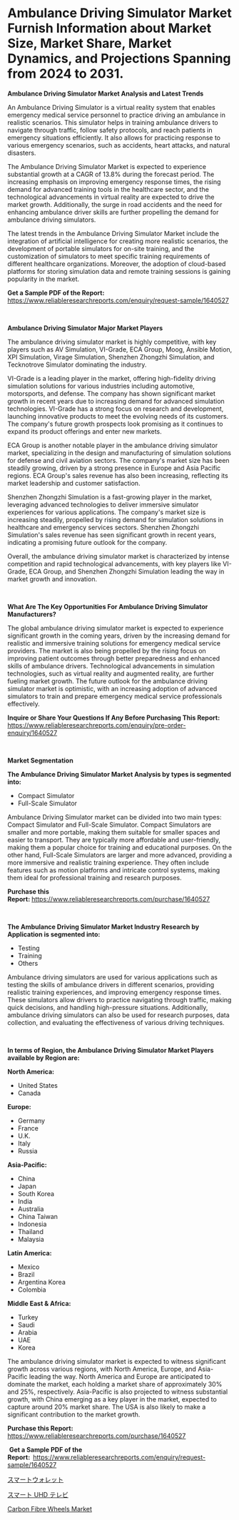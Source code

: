 <p><h1>Ambulance Driving Simulator Market Furnish Information about Market Size, Market Share, Market Dynamics, and Projections Spanning from 2024 to 2031.</h1></p><p><strong>Ambulance Driving Simulator Market Analysis and Latest Trends</strong></p>
<p><p>An Ambulance Driving Simulator is a virtual reality system that enables emergency medical service personnel to practice driving an ambulance in realistic scenarios. This simulator helps in training ambulance drivers to navigate through traffic, follow safety protocols, and reach patients in emergency situations efficiently. It also allows for practicing response to various emergency scenarios, such as accidents, heart attacks, and natural disasters.</p><p>The Ambulance Driving Simulator Market is expected to experience substantial growth at a CAGR of 13.8% during the forecast period. The increasing emphasis on improving emergency response times, the rising demand for advanced training tools in the healthcare sector, and the technological advancements in virtual reality are expected to drive the market growth. Additionally, the surge in road accidents and the need for enhancing ambulance driver skills are further propelling the demand for ambulance driving simulators.</p><p>The latest trends in the Ambulance Driving Simulator Market include the integration of artificial intelligence for creating more realistic scenarios, the development of portable simulators for on-site training, and the customization of simulators to meet specific training requirements of different healthcare organizations. Moreover, the adoption of cloud-based platforms for storing simulation data and remote training sessions is gaining popularity in the market.</p></p>
<p><strong>Get a Sample PDF of the Report:&nbsp;</strong> <a href="https://www.reliableresearchreports.com/enquiry/request-sample/1640527">https://www.reliableresearchreports.com/enquiry/request-sample/1640527</a></p>
<p>&nbsp;</p>
<p><strong>Ambulance Driving Simulator Major Market Players</strong></p>
<p><p>The ambulance driving simulator market is highly competitive, with key players such as AV Simulation, VI-Grade, ECA Group, Moog, Ansible Motion, XPI Simulation, Virage Simulation, Shenzhen Zhongzhi Simulation, and Tecknotrove Simulator dominating the industry.</p><p>VI-Grade is a leading player in the market, offering high-fidelity driving simulation solutions for various industries including automotive, motorsports, and defense. The company has shown significant market growth in recent years due to increasing demand for advanced simulation technologies. VI-Grade has a strong focus on research and development, launching innovative products to meet the evolving needs of its customers. The company's future growth prospects look promising as it continues to expand its product offerings and enter new markets.</p><p>ECA Group is another notable player in the ambulance driving simulator market, specializing in the design and manufacturing of simulation solutions for defense and civil aviation sectors. The company's market size has been steadily growing, driven by a strong presence in Europe and Asia Pacific regions. ECA Group's sales revenue has also been increasing, reflecting its market leadership and customer satisfaction.</p><p>Shenzhen Zhongzhi Simulation is a fast-growing player in the market, leveraging advanced technologies to deliver immersive simulator experiences for various applications. The company's market size is increasing steadily, propelled by rising demand for simulation solutions in healthcare and emergency services sectors. Shenzhen Zhongzhi Simulation's sales revenue has seen significant growth in recent years, indicating a promising future outlook for the company.</p><p>Overall, the ambulance driving simulator market is characterized by intense competition and rapid technological advancements, with key players like VI-Grade, ECA Group, and Shenzhen Zhongzhi Simulation leading the way in market growth and innovation.</p></p>
<p>&nbsp;</p>
<p><strong>What Are The Key Opportunities For Ambulance Driving Simulator Manufacturers?</strong></p>
<p><p>The global ambulance driving simulator market is expected to experience significant growth in the coming years, driven by the increasing demand for realistic and immersive training solutions for emergency medical service providers. The market is also being propelled by the rising focus on improving patient outcomes through better preparedness and enhanced skills of ambulance drivers. Technological advancements in simulation technologies, such as virtual reality and augmented reality, are further fueling market growth. The future outlook for the ambulance driving simulator market is optimistic, with an increasing adoption of advanced simulators to train and prepare emergency medical service professionals effectively.</p></p>
<p><strong>Inquire or Share Your Questions If Any Before Purchasing This Report:</strong> <a href="https://www.reliableresearchreports.com/enquiry/pre-order-enquiry/1640527">https://www.reliableresearchreports.com/enquiry/pre-order-enquiry/1640527</a></p>
<p>&nbsp;</p>
<p><strong>Market Segmentation</strong></p>
<p><strong>The Ambulance Driving Simulator Market Analysis by types is segmented into:</strong></p>
<p><ul><li>Compact Simulator</li><li>Full-Scale Simulator</li></ul></p>
<p><p>Ambulance Driving Simulator market can be divided into two main types: Compact Simulator and Full-Scale Simulator. Compact Simulators are smaller and more portable, making them suitable for smaller spaces and easier to transport. They are typically more affordable and user-friendly, making them a popular choice for training and educational purposes. On the other hand, Full-Scale Simulators are larger and more advanced, providing a more immersive and realistic training experience. They often include features such as motion platforms and intricate control systems, making them ideal for professional training and research purposes.</p></p>
<p><strong>Purchase this Report:&nbsp;</strong><a href="https://www.reliableresearchreports.com/purchase/1640527">https://www.reliableresearchreports.com/purchase/1640527</a></p>
<p>&nbsp;</p>
<p><strong>The Ambulance Driving Simulator Market Industry Research by Application is segmented into:</strong></p>
<p><ul><li>Testing</li><li>Training</li><li>Others</li></ul></p>
<p><p>Ambulance driving simulators are used for various applications such as testing the skills of ambulance drivers in different scenarios, providing realistic training experiences, and improving emergency response times. These simulators allow drivers to practice navigating through traffic, making quick decisions, and handling high-pressure situations. Additionally, ambulance driving simulators can also be used for research purposes, data collection, and evaluating the effectiveness of various driving techniques.</p></p>
<p>&nbsp;</p>
<p><strong>In terms of Region, the Ambulance Driving Simulator Market Players available by Region are:</strong></p>
<p>
    <p> <strong> North America: </strong>
        <ul>
            <li>United States</li>
            <li>Canada</li>
        </ul>
        </p> 
    <p> <strong> Europe: </strong>
        <ul>
            <li>Germany</li>
            <li>France</li>
            <li>U.K.</li>
            <li>Italy</li>
            <li>Russia</li>
        </ul>
        </p> 
    <p> <strong> Asia-Pacific: </strong>
        <ul>
            <li>China</li>
            <li>Japan</li>
            <li>South Korea</li>
            <li>India</li>
            <li>Australia</li>
            <li>China Taiwan</li>
            <li>Indonesia</li>
            <li>Thailand</li>
            <li>Malaysia</li>
        </ul>
        </p> 
    <p> <strong> Latin America: </strong>
        <ul>
            <li>Mexico</li>
            <li>Brazil</li>
            <li>Argentina Korea</li>
            <li>Colombia</li>
        </ul>
        </p> 
    <p> <strong> Middle East & Africa: </strong>
        <ul>
            <li>Turkey</li>
            <li>Saudi</li>
            <li>Arabia</li>
            <li>UAE</li>
            <li>Korea</li>
        </ul>
    </p>
    </p>
<p><p>The ambulance driving simulator market is expected to witness significant growth across various regions, with North America, Europe, and Asia-Pacific leading the way. North America and Europe are anticipated to dominate the market, each holding a market share of approximately 30% and 25%, respectively. Asia-Pacific is also projected to witness substantial growth, with China emerging as a key player in the market, expected to capture around 20% market share. The USA is also likely to make a significant contribution to the market growth.</p></p>
<p><strong>Purchase this Report: </strong><a href="https://www.reliableresearchreports.com/purchase/1640527">https://www.reliableresearchreports.com/purchase/1640527</a></p>
<p>&nbsp;<strong>Get a Sample PDF of the Report:&nbsp;&nbsp;</strong><a href="https://www.reliableresearchreports.com/enquiry/request-sample/1640527">https://www.reliableresearchreports.com/enquiry/request-sample/1640527</a></p>
<p><strong></strong></p>
<p><p><a href="https://medium.com/@rosemarieleffler2023/%E3%82%B9%E3%83%9E%E3%83%BC%E3%83%88%E3%82%A6%E3%82%A9%E3%83%AC%E3%83%83%E3%83%88%E5%B8%82%E5%A0%B4-2031%E5%B9%B4%E3%81%BE%E3%81%A7%E3%81%AE%E3%83%88%E3%83%AC%E3%83%B3%E3%83%89-%E4%BA%88%E6%B8%AC-%E7%AB%B6%E4%BA%89%E5%88%86%E6%9E%90-cd0c6155bb12">スマートウォレット</a></p><p><a href="https://medium.com/@rosemarieleffler2023/%E3%82%B9%E3%83%9E%E3%83%BC%E3%83%88uhd-tv%E5%B8%82%E5%A0%B4%E8%AA%BF%E6%9F%BB%E3%83%AC%E3%83%9D%E3%83%BC%E3%83%88-%E3%81%9D%E3%81%AE%E6%AD%B4%E5%8F%B2%E3%81%A8%E5%B0%86%E6%9D%A5%E4%BA%88%E6%B8%AC2024%E5%B9%B4%E3%81%8B%E3%82%892031%E5%B9%B4%E3%81%BE%E3%81%A7-79727c7ebfe7">スマート UHD テレビ</a></p><p><a href="https://github.com/Sinjinluong3e0awx2m195k76/Market-Research-Report-List-1/blob/main/carbon-fibre-wheels-market.md">Carbon Fibre Wheels Market</a></p></p>
